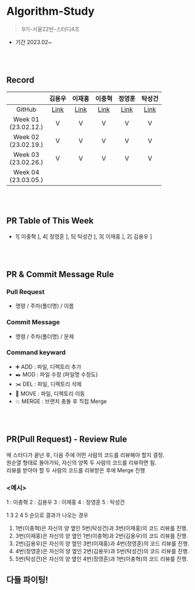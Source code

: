 # Algorithm-Study
> 9기-서울22반-스터디4조
- 기간 2023.02~

<br></br>

## Record
|  | 김용우 | 이재홍 | 이충혁 | 정영훈 | 탁성건 |
| :---: | :---: | :---: | :---: | :---: | :---: |
| GitHub | [Link](https://github.com/soybean33) | [Link](https://github.com/h78749891) | [Link](https://github.com/chyuk98) | [Link](https://github.com/ChocoBreeze) | [Link](https://github.com/profornnan) |
| Week 01</br>(23.02.12.) | V | V | V | V | V |
| Week 02</br>(23.02.19.) | V | V | V | V | V |
| Week 03</br>(23.02.26.) | V | V | V | V | V |
| Week 04</br>(23.03.05.)

<br></br>

## PR Table of This Week
- 1[ 이충혁 ], 4[ 정영훈 ], 5[ 탁성건 ], 3[ 이재홍 ], 2[ 김용우 ]

<br></br>

## PR & Commit Message Rule

### Pull Request
- 명령 / 주차(폴더명) / 이름

### Commit Message
- 명령 / 주차(폴더명) / 문제

### Command keyward
- :heavy_plus_sign: ADD : 파일, 디렉토리 추가
- :black_nib: MOD : 파일 수정 (파일명 수정도)
- :scissors: DEL : 파일, 디렉토리 삭제
- :open_file_folder: MOVE : 파일, 디렉토리 이동
- :boom: MERGE : 브랜치 충돌 후 직접 Merge

<br></br>

## PR(Pull Request) - Review Rule
매 스터디가 끝난 후, 다음 주에 어떤 사람의 코드를 리뷰해야 할지 결정. </br>
원순열 형태로 돌아가되, 자신의 양쪽 두 사람의 코드를 리뷰하면 됨. </br>
리뷰를 받아야 할 두 사람의 코드를 리뷰받은 후에 Merge 진행 </br>

### <예시>
1 : 이충혁 
2 : 김용우
3 : 이재홍
4 : 정영훈
5 : 탁성건

1 3 2 4 5 순으로 결과가 나오는 경우 </br>
1. 1번(이충혁)은 자신의 양 옆인 5번(탁성건)과 3번(이재홍)의 코드 리뷰를 진행. </br>
2. 3번(이재홍)은 자신의 양 옆인 1번(이충혁)과 2번(김용우)의 코드 리뷰를 진행. </br>
3. 2번(김용우)은 자신의 양 옆인 3번(이재홍)과 4번(정영훈)의 코드 리뷰를 진행. </br>
4. 4번(정영훈)은 자신의 양 옆인 2번(김용우)과 5번(탁성건)의 코드 리뷰를 진행. </br>
5. 5번(탁성건)은 자신의 양 옆인 4번(정영훈)과 1번(이충혁)의 코드 리뷰를 진행. </br>



## 다들 파이팅!
